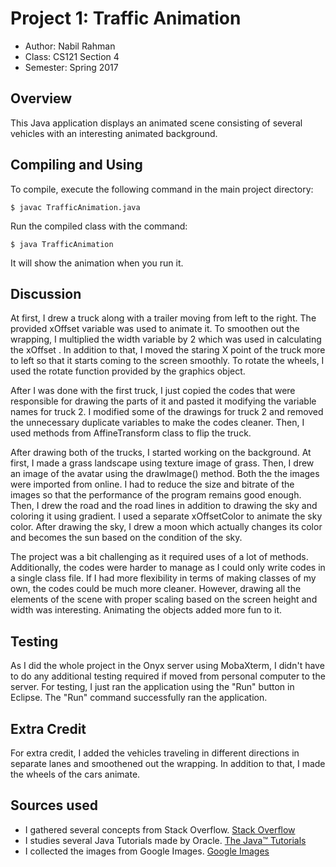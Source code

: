 # Project 1: Traffic Animation

* Author: Nabil Rahman
* Class: CS121 Section 4
* Semester: Spring 2017

## Overview

This Java application displays an animated scene consisting of several vehicles
with an interesting animated background. 

## Compiling and Using

To compile, execute the following command in the main project directory:
```
$ javac TrafficAnimation.java
```

Run the compiled class with the command:
```
$ java TrafficAnimation
```

It will show the animation when you run it.

## Discussion

At first, I drew a truck along with a trailer moving from left to the right. 
The provided xOffset variable was used to animate it. To smoothen out the wrapping,
I multiplied the width variable by 2 which was used in calculating the xOffset . In
addition to that, I moved the staring X point of the truck more to left so that it
starts coming to the screen smoothly. To rotate the wheels, I used the rotate
function provided by the graphics object.  

After I was done with the first truck, I just copied the codes that were
responsible for drawing the parts of it and pasted it modifying the variable
names for truck 2. I modified some of the drawings for truck 2 and removed 
the unnecessary duplicate variables to make the codes cleaner. Then, I 
used methods from AffineTransform class to flip the truck.

After drawing both of the trucks, I started working on the background. At first,
I made a grass landscape using texture image of grass. Then, I drew an image
of the avatar using the drawImage() method. Both the the images were imported from online.
I had to reduce the size and bitrate of the images so that the performance of the 
program remains good enough. Then, I drew the road and the road lines in addition to
drawing the sky and coloring it using gradient. I used a separate xOffsetColor to
animate the sky color. After drawing the sky, I drew a moon which actually changes
its color and becomes the sun based on the condition of the sky.

The project was a bit challenging as it required uses of a lot of methods. Additionally,
the codes were harder to manage as I could only write codes in a single class file. If 
I had more flexibility in terms of making classes of my own, the codes could be much more
cleaner. However, drawing all the elements of the scene with proper scaling based on the
screen height and width was interesting. Animating the objects added more fun to it.

## Testing

As I did the whole project in the Onyx server using MobaXterm, I didn't have to do
any additional testing required if moved from personal computer to the server. For
testing, I just ran the application using the "Run" button in Eclipse. The "Run" 
command successfully ran the application.

## Extra Credit

For extra credit, I added the vehicles traveling in different directions in separate
lanes and smoothened out the wrapping. In addition to that, I made the wheels of 
the cars animate.

## Sources used

- I gathered several concepts from Stack Overflow.
[Stack Overflow](http://www.stackoverflow.com)
- I studies several Java Tutorials made by Oracle.
[The Java™ Tutorials](https://docs.oracle.com/javase/tutorial/)
- I collected the images from Google Images.
[Google Images](https://images.google.com/)